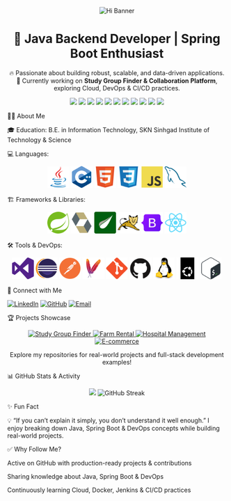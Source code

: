 <p align="center"> <img src="https://img.shields.io/badge/👋-Hi,_I'm_Abhishek_Hulule-red?style=for-the-badge&logo=github" alt="Hi Banner"/> </p> <h1 align="center">🚀 Java Backend Developer | Spring Boot Enthusiast</h1> <p align="center"> 🔥 Passionate about building robust, scalable, and data-driven applications.<br/> 🌱 Currently working on <b>Study Group Finder & Collaboration Platform</b>, exploring Cloud, DevOps & CI/CD practices. </p> <p align="center"> <img src="https://img.shields.io/badge/Java-ED8B00?style=for-the-badge&logo=java&logoColor=white" /> <img src="https://img.shields.io/badge/SpringBoot-6DB33F?style=for-the-badge&logo=spring&logoColor=white" /> <img src="https://img.shields.io/badge/MySQL-4479A1?style=for-the-badge&logo=mysql&logoColor=white" /> <img src="https://img.shields.io/badge/Hibernate-59666C?style=for-the-badge&logo=hibernate&logoColor=white" /> <img src="https://img.shields.io/badge/JDBC-007396?style=for-the-badge&logo=java&logoColor=white" /> <img src="https://img.shields.io/badge/Docker-2496ED?style=for-the-badge&logo=docker&logoColor=white" /> <img src="https://img.shields.io/badge/JavaScript-F7DF1E?style=for-the-badge&logo=javascript&logoColor=black" /> <img src="https://img.shields.io/badge/Bootstrap-7952B3?style=for-the-badge&logo=bootstrap&logoColor=white" /> <img src="https://img.shields.io/badge/Linux-FCC624?style=for-the-badge&logo=linux&logoColor=black" /> <img src="https://img.shields.io/badge/Git-F05032?style=for-the-badge&logo=git&logoColor=white" /> <img src="https://img.shields.io/badge/C++-00599C?style=for-the-badge&logo=c%2B%2B&logoColor=white" /> </p>
👨‍💻 About Me

🎓 Education:
B.E. in Information Technology, SKN Sinhgad Institute of Technology & Science

💻 Languages:

<p align="center"> <img src="https://raw.githubusercontent.com/devicons/devicon/master/icons/java/java-original.svg" alt="java" width="50" height="50"/> <img src="https://raw.githubusercontent.com/devicons/devicon/master/icons/cplusplus/cplusplus-original.svg" alt="cplusplus" width="50" height="50"/> <img src="https://raw.githubusercontent.com/devicons/devicon/master/icons/html5/html5-original.svg" alt="html5" width="50" height="50"/> <img src="https://raw.githubusercontent.com/devicons/devicon/master/icons/css3/css3-original.svg" alt="css3" width="50" height="50"/> <img src="https://raw.githubusercontent.com/devicons/devicon/master/icons/javascript/javascript-original.svg" alt="javascript" width="50" height="50"/> <img src="https://raw.githubusercontent.com/devicons/devicon/master/icons/mysql/mysql-original.svg" alt="mysql" width="50" height="50"/> </p>

🏗 Frameworks & Libraries:

<p align="center"> <img src="https://raw.githubusercontent.com/devicons/devicon/master/icons/spring/spring-original.svg" alt="spring" width="50" height="50"/> <img src="https://raw.githubusercontent.com/devicons/devicon/master/icons/hibernate/hibernate-original.svg" alt="hibernate" width="50" height="50"/> <img src="https://raw.githubusercontent.com/devicons/devicon/master/icons/thymeleaf/thymeleaf-original.svg" alt="thymeleaf" width="50" height="50"/> <img src="https://raw.githubusercontent.com/devicons/devicon/master/icons/tomcat/tomcat-original.svg" alt="tomcat" width="50" height="50"/> <img src="https://raw.githubusercontent.com/devicons/devicon/master/icons/bootstrap/bootstrap-original.svg" alt="bootstrap" width="50" height="50"/> <img src="https://raw.githubusercontent.com/devicons/devicon/master/icons/react/react-original.svg" alt="react" width="50" height="50"/> </p>

🛠 Tools & DevOps:

<p align="center"> <img src="https://raw.githubusercontent.com/devicons/devicon/master/icons/visualstudio/visualstudio-plain.svg" alt="vscode" width="50" height="50"/> <img src="https://raw.githubusercontent.com/devicons/devicon/master/icons/eclipse/eclipse-original.svg" alt="eclipse" width="50" height="50"/> <img src="https://raw.githubusercontent.com/devicons/devicon/master/icons/postman/postman-original.svg" alt="postman" width="50" height="50"/> <img src="https://raw.githubusercontent.com/devicons/devicon/master/icons/maven/maven-original.svg" alt="maven" width="50" height="50"/> <img src="https://raw.githubusercontent.com/devicons/devicon/master/icons/git/git-original.svg" alt="git" width="50" height="50"/> <img src="https://raw.githubusercontent.com/devicons/devicon/master/icons/github/github-original.svg" alt="github" width="50" height="50"/> <img src="https://raw.githubusercontent.com/devicons/devicon/master/icons/linux/linux-original.svg" alt="linux" width="50" height="50"/> <img src="https://raw.githubusercontent.com/devicons/devicon/master/icons/ubuntu/ubuntu-plain.svg" alt="ubuntu" width="50" height="50"/> <img src="https://raw.githubusercontent.com/devicons/devicon/master/icons/bash/bash-original.svg" alt="bash" width="50" height="50"/> </p>

🔗 Connect with Me
<p align="left"> <a href="https://www.linkedin.com/in/abhishek-hulule" target="_blank"><img src="https://img.shields.io/badge/LinkedIn-blue?style=for-the-badge&logo=linkedin" alt="LinkedIn"/></a> <a href="https://github.com/AbhishekHulule9579" target="_blank"><img src="https://img.shields.io/badge/GitHub-black?style=for-the-badge&logo=github" alt="GitHub"/></a> <a href="mailto:abhihulule2603@gmail.com" target="_blank"><img src="https://img.shields.io/badge/Email-red?style=for-the-badge&logo=gmail" alt="Email"/></a> </p>
🏆 Projects Showcase
<p align="center"> <a href="https://github.com/AbhishekHulule9579/Study-Group-Finder" target="_blank"> <img src="https://img.shields.io/badge/Study_Group_Finder-blue?style=for-the-badge&logo=github" alt="Study Group Finder"/> </a> <a href="https://github.com/AbhishekHulule9579/Farm-Equipment-Rental" target="_blank"> <img src="https://img.shields.io/badge/Farming_Equipment_Rental-green?style=for-the-badge&logo=github" alt="Farm Rental"/> </a> <a href="https://github.com/AbhishekHulule9579/Hospital-Management-System" target="_blank"> <img src="https://img.shields.io/badge/Hospital_Management-red?style=for-the-badge&logo=github" alt="Hospital Management"/> </a> <a href="https://github.com/AbhishekHulule9579/E-commerce" target="_blank"> <img src="https://img.shields.io/badge/E-commerce_Management-orange?style=for-the-badge&logo=github" alt="E-commerce"/> </a> </p> <p align="center"> Explore my repositories for real-world projects and full-stack development examples! </p>
📊 GitHub Stats & Activity
<p align="center"> <img src="https://github-readme-stats.vercel.app/api?username=AbhishekHulule9579&show_icons=true&theme=radical&hide_border=true" /> <img src="https://github-readme-streak-stats.herokuapp.com/?user=AbhishekHulule9579&theme=radical" alt="GitHub Streak" /> </p>
✨ Fun Fact

💡 “If you can’t explain it simply, you don’t understand it well enough.”
I enjoy breaking down Java, Spring Boot & DevOps concepts while building real-world projects.

✅ Why Follow Me?

Active on GitHub with production-ready projects & contributions

Sharing knowledge about Java, Spring Boot & DevOps

Continuously learning Cloud, Docker, Jenkins & CI/CD practices
